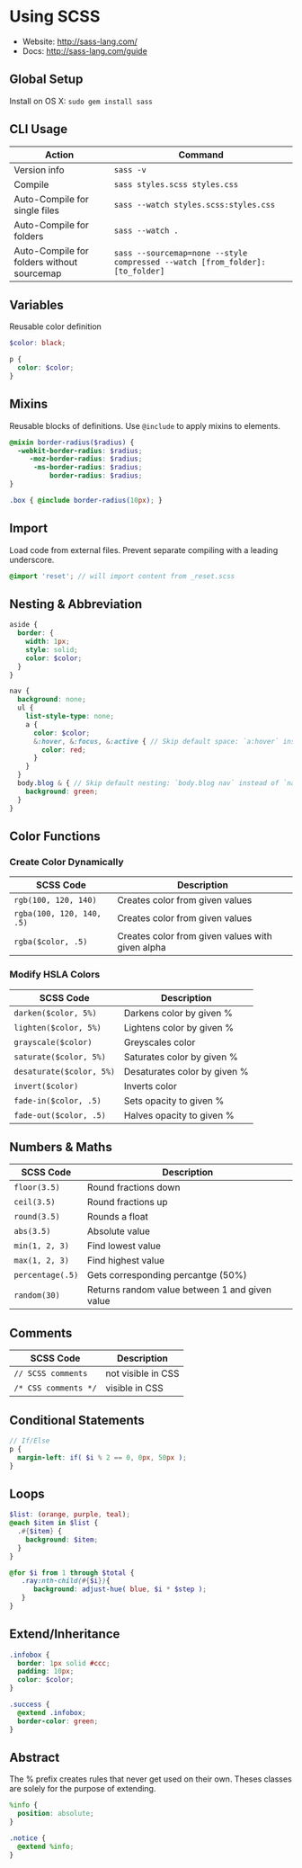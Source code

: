 # Using SCSS

- Website: http://sass-lang.com/
- Docs: http://sass-lang.com/guide

## Global Setup

Install on OS X: `sudo gem install sass`

## CLI Usage

| Action | Command |
| --- | --- |
| Version info | `sass -v` |
| Compile | `sass styles.scss styles.css` |
| Auto-Compile for single files | `sass --watch styles.scss:styles.css` |
| Auto-Compile for folders | `sass --watch .` |
| Auto-Compile for folders without sourcemap | `sass --sourcemap=none --style compressed --watch [from_folder]:[to_folder]` |

## Variables
Reusable color definition

```scss
$color: black;

p {
  color: $color;
}
```

## Mixins
Reusable blocks of definitions. Use `@include` to apply mixins to elements.

```scss
@mixin border-radius($radius) {
  -webkit-border-radius: $radius;
     -moz-border-radius: $radius;
      -ms-border-radius: $radius;
          border-radius: $radius;
}

.box { @include border-radius(10px); }
```

## Import
Load code from external files. Prevent separate compiling with a leading underscore.

```scss
@import 'reset'; // will import content from _reset.scss
```

## Nesting & Abbreviation
```scss
aside {
  border: {
    width: 1px;
    style: solid;
    color: $color;
  }
}

nav {
  background: none;
  ul {
    list-style-type: none;
    a {
      color: $color;
      &:hover, &:focus, &:active { // Skip default space: `a:hover` instead of `a :hover`
        color: red;
      }
    }
  }
  body.blog & { // Skip default nesting: `body.blog nav` instead of `nav body.blog`
    background: green;
  }
}
```

## Color Functions

### Create Color Dynamically
| SCSS Code | Description |
| --- | --- |
| `rgb(100, 120, 140)` | Creates color from given values |
| `rgba(100, 120, 140, .5)` | Creates color from given values |
| `rgba($color, .5)` | Creates color from given values with given alpha |

### Modify HSLA Colors
| SCSS Code | Description |
| --- | --- |
| `darken($color, 5%)` | Darkens color by given % |
| `lighten($color, 5%)` | Lightens color by given % |
| `grayscale($color)` | Greyscales color |
| `saturate($color, 5%)` | Saturates color by given % |
| `desaturate($color, 5%)` | Desaturates color by given % |
| `invert($color)` | Inverts color |
| `fade-in($color, .5)` | Sets opacity to given % |
| `fade-out($color, .5)` | Halves opacity to given % |

## Numbers & Maths
| SCSS Code | Description |
| --- | --- |
| `floor(3.5)` | Round fractions down |
| `ceil(3.5)` | Round fractions up |
| `round(3.5)` | Rounds a float |
| `abs(3.5)` | Absolute value |
| `min(1, 2, 3)` | Find lowest value |
| `max(1, 2, 3)` | Find highest value |
| `percentage(.5)` | Gets corresponding percantge (50%) |
| `random(30)` |Returns random value between 1 and given value  |

## Comments
| SCSS Code | Description |
| --- | --- |
| `// SCSS comments` | not visible in CSS |
| `/* CSS comments */` | visible in CSS |

## Conditional Statements
```scss
// If/Else
p {
  margin-left: if( $i % 2 == 0, 0px, 50px );
}
```

## Loops
```scss
$list: (orange, purple, teal);
@each $item in $list {
  .#{$item} {
    background: $item;
  }
}
```

```scss
@for $i from 1 through $total {
   .ray:nth-child(#{$i}){
      background: adjust-hue( blue, $i * $step );
   }
}
```

## Extend/Inheritance
```scss
.infobox {
  border: 1px solid #ccc;
  padding: 10px;
  color: $color;
}

.success {
  @extend .infobox;
  border-color: green;
}
```

## Abstract
The % prefix creates rules that never get used on their own.
Theses classes are solely for the purpose of extending.
```scss
%info {
  position: absolute;
}

.notice {
  @extend %info;
}
```
